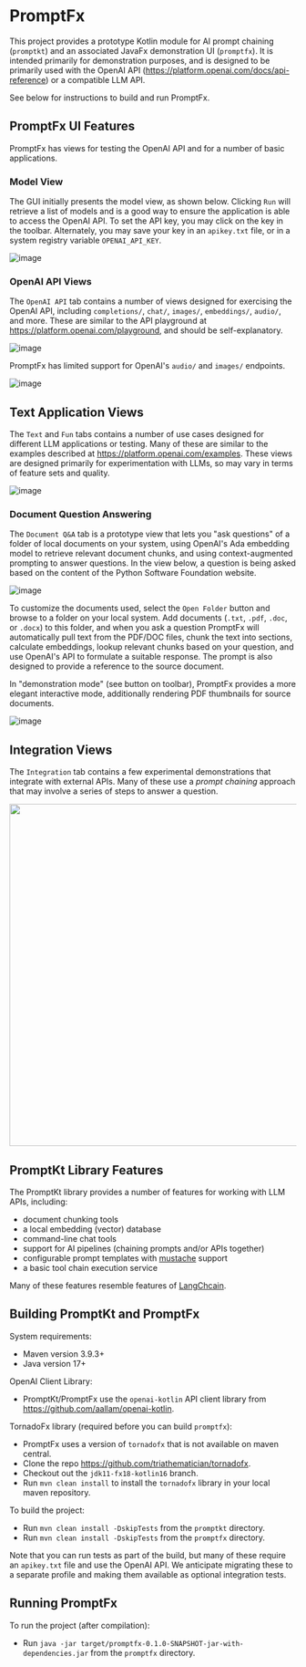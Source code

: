 # PromptFx

This project provides a prototype Kotlin module for AI prompt chaining (`promptkt`) and an associated JavaFx demonstration UI (`promptfx`). It is intended primarily for demonstration purposes, and is designed to be primarily used with the OpenAI API (https://platform.openai.com/docs/api-reference) or a compatible LLM API.

See below for instructions to build and run PromptFx.

## PromptFx UI Features

PromptFx has views for testing the OpenAI API and for a number of basic applications.

### Model View

The GUI initially presents the model view, as shown below. Clicking `Run` will retrieve a list of models and is a good way to ensure the application is able to access the OpenAI API. To set the API key, you may click on the key in the toolbar. Alternately, you may save your key in an `apikey.txt` file, or in a system registry variable `OPENAI_API_KEY`.

![image](https://github.com/aplpolaris/promptfx/assets/13057929/6f604ac2-c4b9-4e65-9441-5f50dbdbd4a4)

### OpenAI API Views

The `OpenAI API` tab contains a number of views designed for exercising the OpenAI API, including `completions/`, `chat/`, `images/`, `embeddings/`, `audio/`, and more. These are similar to the API playground at https://platform.openai.com/playground, and should be self-explanatory.

![image](https://github.com/aplpolaris/promptfx/assets/13057929/2ee11ade-03db-4a88-b457-b93e215c57d7)

PromptFx has limited support for OpenAI's `audio/` and `images/` endpoints.

![image](https://github.com/aplpolaris/promptfx/assets/13057929/78057da5-8551-40c2-abba-4f8f06574663)

## Text Application Views

The `Text` and `Fun` tabs contains a number of use cases designed for different LLM applications or testing. Many of these are similar to the examples described at https://platform.openai.com/examples. These views are designed primarily for experimentation with LLMs, so may vary in terms of feature sets and quality.

![image](https://github.com/aplpolaris/promptfx/assets/13057929/8052d13f-7335-46e1-8e14-e3db00162e35)

### Document Question Answering

The `Document Q&A` tab is a prototype view that lets you "ask questions" of a folder of local documents on your system, using OpenAI's Ada embedding model to retrieve relevant document chunks, and using context-augmented prompting to answer questions. In the view below, a question is being asked based on the content of the Python Software Foundation website.

![image](https://github.com/aplpolaris/promptfx/assets/13057929/ca34844c-f2e4-4672-a2a9-655c721558c2)

To customize the documents used, select the `Open Folder` button and browse to a folder on your local system. Add documents (`.txt`, `.pdf`, `.doc`, or `.docx`) to this folder, and when you ask a question PromptFx will automatically pull text from the PDF/DOC files, chunk the text into sections, calculate embeddings, lookup relevant chunks based on your question, and use OpenAI's API to formulate a suitable response. The prompt is also designed to provide a reference to the source document.

In "demonstration mode" (see button on toolbar), PromptFx provides a more elegant interactive mode, additionally rendering PDF thumbnails for source documents.

![image](https://github.com/aplpolaris/promptfx/assets/13057929/a063f5b3-59be-4b87-b0ef-76d5d22a9fa6)

## Integration Views

The `Integration` tab contains a few experimental demonstrations that integrate with external APIs. Many of these use a *prompt chaining* approach that may involve a series of steps to answer a question.

<img src="https://github.com/aplpolaris/promptfx/assets/13057929/5511e45b-0764-4837-ae08-0d9ee1e8205a" width=800 height=600/>

## PromptKt Library Features

The PromptKt library provides a number of features for working with LLM APIs, including:

- document chunking tools
- a local embedding (vector) database
- command-line chat tools
- support for AI pipelines (chaining prompts and/or APIs together)
- configurable prompt templates with [mustache](https://mustache.github.io/) support
- a basic tool chain execution service

Many of these features resemble features of [LangChcain](https://python.langchain.com/).

## Building PromptKt and PromptFx

System requirements:
- Maven version 3.9.3+
- Java version 17+

OpenAI Client Library:
- PromptKt/PromptFx use the `openai-kotlin` API client library from https://github.com/aallam/openai-kotlin.

TornadoFx library (required before you can build `promptfx`):
- PromptFx uses a version of `tornadofx` that is not available on maven central.
- Clone the repo https://github.com/triathematician/tornadofx.
- Checkout out the `jdk11-fx18-kotlin16` branch.
- Run `mvn clean install` to install the `tornadofx` library in your local maven repository.

To build the project:
- Run `mvn clean install -DskipTests` from the `promptkt` directory.
- Run `mvn clean install -DskipTests` from the `promptfx` directory.

Note that you can run tests as part of the build, but many of these require an `apikey.txt` file and use the OpenAI API. We anticipate migrating these to a separate profile and making them available as optional integration tests.

## Running PromptFx

To run the project (after compilation):
- Run `java -jar target/promptfx-0.1.0-SNAPSHOT-jar-with-dependencies.jar` from the `promptfx` directory.
